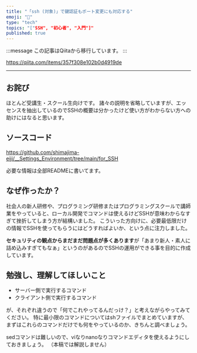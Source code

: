 ```yaml
---
title: "「ssh (対象)」で鍵認証もポート変更にも対応する"
emoji: "📝"
type: "tech"
topics: "["SSH", "初心者", "入門"]"
published: true
---
```


:::message
この記事はQiitaから移行しています。
:::

https://qiita.com/items/357f308e102b0d4919de

---

## お詫び
ほとんど受講生・スクール生向けです。
諸々の説明を省略していますが、エッセンスを抽出しているのでSSHの概要は分かったけど使い方がわからない方への助けにはなると思います。

## ソースコード
https://github.com/shimajima-eiji/__Settings_Environment/tree/main/for_SSH

必要な情報は全部READMEに書いてます。

## なぜ作ったか？
社会人の新人研修や、プログラミング研修またはプログラミングスクールで講師業をやっていると、ローカル開発でコマンドは使えるけどSSHが意味わからなすぎて挫折してしまう方が結構いました。
こういった方向けに、必要最低限だけの情報でSSHを使ってもらうにはどうすればよいか、という点に注力しました。

**セキュリティの観点からまだまだ問題点が多くあります**が「あまり新人・素人に詰め込みすぎてもなぁ」というのがあるのでSSHの運用ができる事を目的に作成しています。

## 勉強し、理解してほしいこと
- サーバー側で実行するコマンド
- クライアント側で実行するコマンド

が、それぞれ違うので「何でこれやってるんだっけ？」と考えながらやってみてください。
特に最小限のコマンドについてはshファイルでまとめていますが、まずはこれらのコマンドだけでも何をやっているのか、きちんと調べましょう。

sedコマンドは難しいので、viなりnanoなりコマンドエディタを使えるようにしておきましょう。
（本稿では解説しません）


